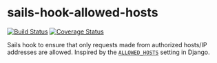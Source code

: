 # sails-hook-allowed-hosts

[![Build Status][travis-image]][travis-url] [![Coverage Status][coveralls-image]][coveralls-url]

Sails hook to ensure that only requests made from authorized hosts/IP addresses are allowed. Inspired by the
[`ALLOWED_HOSTS`](https://docs.djangoproject.com/en/dev/ref/settings/#allowed-hosts)
setting in Django.

[travis-image]: https://travis-ci.org/elssar/sails-hook-allowed-hosts.svg?branch=master
[travis-url]: https://travis-ci.org/elssar/sails-hook-allowed-hosts

[coveralls-image]: https://coveralls.io/repos/elssar/sails-hook-allowed-hosts/badge.svg?branch=master&service=github
[coveralls-url]: https://coveralls.io/github/elssar/sails-hook-allowed-hosts
